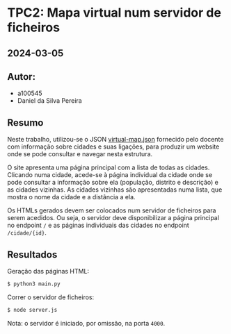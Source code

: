 # TPC2: Mapa virtual num servidor de ficheiros

## 2024-03-05

## Autor:

- a100545
- Daniel da Silva Pereira

## Resumo

Neste trabalho, utilizou-se o JSON [virtual-map.json](virtual-map.json) fornecido pelo docente com informação sobre cidades e suas ligações, para produzir um website onde se pode consultar e navegar nesta estrutura.

O site apresenta uma página principal com a lista de todas as cidades. Clicando numa cidade, acede-se à página individual da cidade onde se pode consultar a informação sobre ela (população, distrito e descrição) e as cidades vizinhas. As cidades vizinhas são apresentadas numa lista, que mostra o nome da cidade e a distância a ela.

Os HTMLs gerados devem ser colocados num servidor de ficheiros para serem acedidos. Ou seja, o servidor deve disponibilizar a página principal no endpoint `/` e as páginas individuais das cidades no endpoint `/cidade/{id}`.

## Resultados

Geração das páginas HTML:

```bash
$ python3 main.py
```

Correr o servidor de ficheiros:

```bash
$ node server.js
```

Nota: o servidor é iniciado, por omissão, na porta `4000`.

